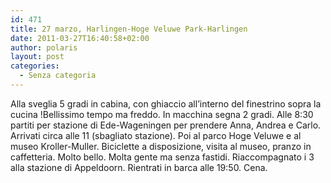 ```yaml
---
id: 471
title: 27 marzo, Harlingen-Hoge Veluwe Park-Harlingen
date: 2011-03-27T16:40:58+02:00
author: polaris
layout: post
categories:
  - Senza categoria
---
```

Alla sveglia 5 gradi in cabina, con ghiaccio all&#8217;interno del finestrino sopra la cucina !Bellissimo tempo ma freddo. In macchina segna 2 gradi. Alle 8:30 partiti per stazione di Ede-Wageningen per prendere Anna, Andrea e Carlo. Arrivati circa alle 11 (sbagliato stazione). Poi al parco Hoge Veluwe e al museo Kroller-Muller. Biciclette a disposizione, visita al museo, pranzo in caffetteria. Molto bello. Molta gente ma senza fastidi. Riaccompagnato i 3 alla stazione di Appeldoorn. Rientrati in barca alle 19:50. Cena.